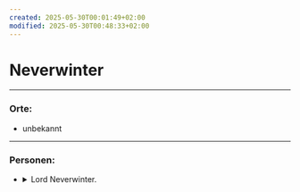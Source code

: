 ```yaml
---
created: 2025-05-30T00:01:49+02:00
modified: 2025-05-30T00:48:33+02:00
---
```


# Neverwinter

* * *

### Orte:
- unbekannt

* * *

### Personen:
- <details><summary>Lord Neverwinter.</summary> Heißt iwie anders. Wir haben in Session 5 einen versiegelten Brief für ihn von Anders erhalten.</details>
